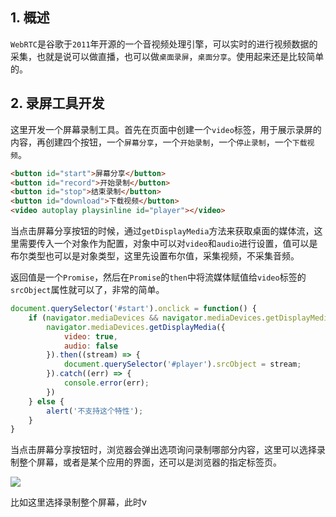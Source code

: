 ## 1. 概述

```WebRTC```是谷歌于```2011```年开源的一个音视频处理引擎，可以实时的进行视频数据的采集，也就是说可以做直播，也可以做```桌面录屏```，```桌面分享```。使用起来还是比较简单的。

## 2. 录屏工具开发

这里开发一个屏幕录制工具。首先在页面中创建一个```video```标签，用于展示录屏的内容，再创建四个按钮，一个```屏幕分享```，一个```开始录制```，一个```停止录制```，一个```下载视频```。

```html
<button id="start">屏幕分享</button>
<button id="record">开始录制</button>
<button id="stop">结束录制</button>
<button id="download">下载视频</button>
<video autoplay playsinline id="player"></video>
```

当点击屏幕分享按钮的时候，通过```getDisplayMedia```方法来获取桌面的媒体流，这里需要传入一个对象作为配置，对象中可以对```video```和```audio```进行设置，值可以是布尔类型也可以是对象类型，这里先设置布尔值，采集视频，不采集音频。

返回值是一个```Promise```，然后在```Promise```的```then```中将流媒体赋值给```video```标签的```srcObject```属性就可以了，非常的简单。

```js
document.querySelector('#start').onclick = function() {
    if (navigator.mediaDevices && navigator.mediaDevices.getDisplayMedia) {
        navigator.mediaDevices.getDisplayMedia({
            video: true,
            audio: false
        }).then((stream) => {
            document.querySelector('#player').srcObject = stream;
        }).catch((err) => {
            console.error(err);
        })
    } else {
        alert('不支持这个特性');
    }
}
```

当点击屏幕分享按钮时，浏览器会弹出选项询问录制哪部分内容，这里可以选择录制整个屏幕，或者是某个应用的界面，还可以是浏览器的指定标签页。

![](https://p1-juejin.byteimg.com/tos-cn-i-k3u1fbpfcp/f82455d31d244977ba74edb906b8709e~tplv-k3u1fbpfcp-watermark.image)

比如这里选择录制整个屏幕，此时v
